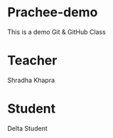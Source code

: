 # Prachee-demo
This is a demo Git &amp; GitHub Class

# Teacher
Shradha Khapra

# Student
Delta Student
